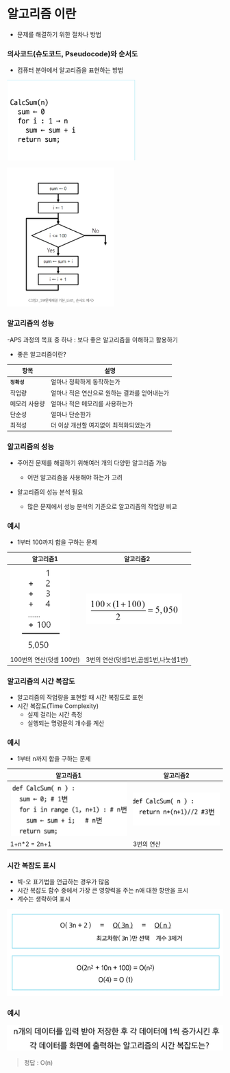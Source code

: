 # 알고리즘 이란

- 문제를 해결하기 위한 절차나 방법

### 의사코드(슈도코드, Pseudocode)와 순서도
- 컴퓨터 분야에서 알고리즘을 표현하는 방법

 
![img.png](img.png)

![img_1.png](img_1.png)

### 알고리즘의 성능
-APS 과정의 목표 중 하나 : 보다 좋은 알고리즘을 이해하고 활용하기

- 좋은 알고리즘이란?

| 항목       | 설명                                           |
|------------|------------------------------------------------|
| **`정확성`**     | 얼마나 정확하게 동작하는가                     |
| 작업량     | 얼마나 적은 연산으로 원하는 결과를 얻어내는가 |
| 메모리 사용량 | 얼마나 적은 메모리를 사용하는가               |
| 단순성     | 얼마나 단순한가                               |
| 최적성     | 더 이상 개선할 여지없이 최적화되었는가        |

### 알고리즘의 성능
- 주어진 문제를 해결하기 위해여러 개의 다양한 알고리즘 가능
    - 어떤 알고리즘을 사용해야 하는가 고려
    
- 알고리즘의 성능 분석 필요
    - 많은 문제에서 성능 분석의 기준으로 알고리즘의 작업량 비교
    
### 예시
- 1부터 100까지 합을 구하는 문제

|알고리즘1 | 알고리즘2|
|--------|---------|
|![img_2.png](img_2.png)|![img_3.png](img_3.png)|
|100번의 연산(덧셈 100번)|3번의 연산(덧셈1번,곱셈1번,나눗셈1번)|


### 알고리즘의 시간 복잡도

- 알고리즘의 작업량을 표현할 때 시간 복잡도로 표현
- 시간 복잡도(Time Complexity)
  - 실제 걸리는 시간 측정
  - 실행되는 명령문의 개수를 계산
  
### 예시
- 1부터 n까지 합을 구하는 문제

|알고리즘1 | 알고리즘2|
|--------|---------|
|![img_4.png](img_4.png)|![img_5.png](img_5.png)|
|1+n*2 = 2n+1|3번의 연산|

### 시간 복잡도 표시
- 빅-오 표기법을 언급하는 경우가 많음
- 시간 복잡도 함수 중에서 가장 큰 영향력을 주는 n애 대한 항만을 표시
- 계수는 생략하여 표시

![img_6.png](img_6.png)

### 예시

![img_7.png](img_7.png)
> 정답 : O(n)